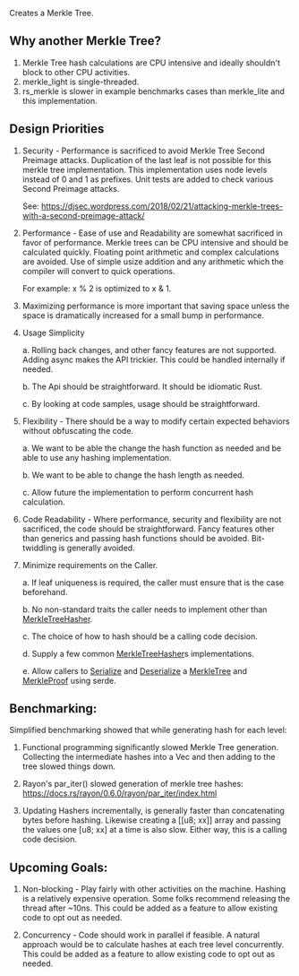 Creates a Merkle Tree.

 ## Why another Merkle Tree?

   1. Merkle Tree hash calculations are CPU intensive and ideally shouldn't block to other CPU activities.
   2. merkle_light is single-threaded.
   3. rs_merkle is slower in example benchmarks cases than merkle_lite and this implementation.
   

 ## Design Priorities

   1. Security - Performance is sacrificed to avoid Merkle Tree Second Preimage attacks.
      Duplication of the last leaf is not possible for this merkle tree implementation.
      This implementation uses node levels instead of 0 and 1 as prefixes.
      Unit tests are added to check various Second Preimage attacks.

      See: <https://djsec.wordpress.com/2018/02/21/attacking-merkle-trees-with-a-second-preimage-attack/>
   

   2. Performance - Ease of use and Readability are somewhat sacrificed in favor of
      performance. Merkle trees can be CPU intensive and should be calculated quickly.
      Floating point arithmetic and complex calculations are avoided.
      Use of simple usize addition and any arithmetic which the compiler will convert to quick operations.


      For example: x % 2 is optimized to x & 1.

   3. Maximizing performance is more important that saving space unless the space is dramatically
      increased for a small bump in performance.


   4. Usage Simplicity

         a. Rolling back changes, and other fancy features are not supported.
            Adding async makes the API trickier. This could be handled internally if needed.
   
         b. The Api should be straightforward. It should be idiomatic Rust.

         c. By looking at code samples, usage should be straightforward.


   5. Flexibility - There should be a way to modify certain expected behaviors without obfuscating the code.

         a. We want to be able the change the hash function as needed and be able to use any
         hashing implementation.

         b. We want to be able to change the hash length as needed.

         c. Allow future the implementation to perform concurrent hash calculation.


   6. Code Readability - Where performance, security and flexibility are not sacrificed,
         the code should be straightforward. Fancy features other than generics and
         passing hash functions should be avoided. Bit-twiddling is generally avoided.


   7. Minimize requirements on the Caller.

         a. If leaf uniqueness is required, the caller must ensure that is the case beforehand.

         b. No non-standard traits the caller needs to implement other than 
             [MerkleTreeHasher](src/merkle_tree_hasher.rs).

         c. The choice of how to hash should be a calling code decision.
   
         d. Supply a few common [MerkleTreeHasher](src/merkle_tree_hasher.rs)s implementations.

         e. Allow callers to [Serialize](https://docs.serde.rs/serde/ser/trait.Serialize.html)
             and [Deserialize](https://docs.serde.rs/serde/de/trait.Deserialize.html) a 
             [MerkleTree](src/merkle_tree.rs) and [MerkleProof](src/merkle_proof.rs) using serde.
   
 ## Benchmarking:

 Simplified benchmarking showed that while generating hash for each level:

   1. Functional programming significantly slowed Merkle Tree generation.
       Collecting the intermediate hashes into a Vec and then adding to the tree slowed things down.

   2. Rayon's par_iter() slowed generation of merkle tree hashes:
       <https://docs.rs/rayon/0.6.0/rayon/par_iter/index.html>

   3. Updating Hashers incrementally, is generally faster than concatenating bytes before hashing.
      Likewise creating a \[\[u8; xx\]\] array and passing the values one \[u8; xx\] at a time is also slow.
      Either way, this is a calling code decision.
   
 ## Upcoming Goals:

   1. Non-blocking - Play fairly with other activities on the machine.
      Hashing is a relatively expensive operation. Some folks recommend
      releasing the thread after ~10ns. This could be added as a feature to
      allow existing code to opt out as needed.

   2. Concurrency - Code should work in parallel if feasible.
      A natural approach would be to calculate hashes at each tree level concurrently.
      This could be added as a feature to allow existing code to opt out as needed.
